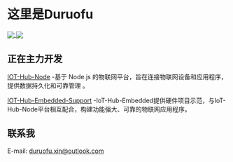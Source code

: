 # 这里是Duruofu


<a href="https://github.com/DuRuofu/Duruofu">
  <img align="center" src="https://github-readme-stats.vercel.app/api?username=Duruofu&count_private=true&show_icons=true&theme=dark" />
</a>
<a href="https://github.com/DuRuofu/Duruofu">
  <img align="center" src="https://github-readme-stats.vercel.app/api/top-langs/?username=Duruofu&langs_count=8&theme=dark&count_private=true&layout=compact&card_width=280" />
</a>

## 正在主力开发
[IOT-Hub-Node](https://github.com/HubConnectors/IoT-Hub-Node) -基于 Node.js 的物联网平台，旨在连接物联网设备和应用程序，提供数据持久化和可靠管理 。


[IOT-Hub-Embedded-Support](https://github.com/HubConnectors/IOT-Hub-Embedded-Support) -IoT-Hub-Embedded提供硬件项目示范，与IoT-Hub-Node平台相互配合，构建功能强大、可靠的物联网应用程序。

## 联系我
E-mail: duruofu.xin@outlook.com
